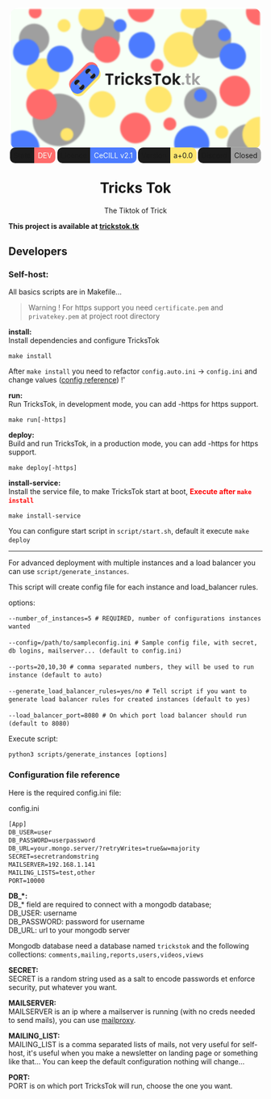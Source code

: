 <div style="text-align: center">

<img src="static/assets/banner.png" width="500" style="border-radius: 20px">

<style>
:root {
    --primary: #F7FFF7;
    --blue: #4c7bfe;
    --red: #FF6B6B;
    --yellow: #FFE66D;
    --black: #1c1c1c;
    --third: #9f9f9f;
}

.badge .first {
    background: var(--black);
    padding: .5em;
    border-radius: 10px 0 0 10px;
}

.badge .second {
    padding: .5em;
    border-radius: 0 10px 10px 0;
}

.badge .second.red {
    background: var(--red);
    color: var(--primary)
}

.badge .second.blue {
    background: var(--blue);
    color: var(--primary)
}

.badge .second.yellow {
    background: var(--yellow);
    color: var(--black)
}

.badge .second.grey {
    background: var(--third);
    color: var(--black)
}
</style>

<div style="display: flex; flex-direction: row; justify-content: space-evenly">
<span class="badge"><span class="first">State</span><span class="second red">DEV</span></span>
<span class="badge"><span class="first">Licence</span><span class="second blue">CeCILL v2.1</span></span>
<span class="badge"><span class="first">Version</span><span class="second yellow">a+0.0</span></span>
<span class="badge"><span class="first">Discord</span><span class="second grey">Closed</span></span>
</div>

# Tricks Tok


The Tiktok of Trick

</div>
 
**This project is available at [trickstok.tk](https://trickstok.tk)**

## Developers

### Self-host:

[//]: # (In production mode we use a load balancer to support multiple users connected...<br>)

[//]: # (On one node we have 3 instances:)

[//]: # ()
[//]: # (Node 1: 192.168.1.20<br>)

[//]: # (    - Instance 1: 192.168.1.20:10000<br>)

[//]: # (    - Instance 2: 192.168.1.20:11000<br>)

[//]: # (    - Instance 3: 192.168.1.20:12000)

[//]: # ()
[//]: # (Node 2: 192.168.1.30<br>)

[//]: # (    - Instance 1: 192.168.1.30:10000<br>)

[//]: # (    - Instance 2: 192.168.1.30:11000<br>)

[//]: # (    - Instance 3: 192.168.1.30:12000)

All basics scripts are in Makefile...

> Warning ! For https support you need `certificate.pem` and `privatekey.pem` at project root directory

**install:**<br>
Install dependencies and configure TricksTok
```shell
make install
```

After `make install` you need to refactor `config.auto.ini` -> `config.ini` and change values ([config reference](#configuration-file-reference)) !'

**run:**<br>
Run TricksTok, in development mode, you can add -https for https support.
```shell
make run[-https]
```

**deploy:**<br>
Build and run TricksTok, in a production mode, you can add -https for https support.
```shell
make deploy[-https]
```

**install-service:**<br>
Install the service file, to make TricksTok start at boot, <b style="color: red">Execute after `make install`</b>
```shell
make install-service
```

You can configure start script in `script/start.sh`, default it execute `make deploy`

---

For advanced deployment with multiple instances and a load balancer you can use `script/generate_instances`.

This script will create config file for each instance and load_balancer rules.

options:
```
--number_of_instances=5 # REQUIRED, number of configurations instances wanted

--config=/path/to/sampleconfig.ini # Sample config file, with secret, db logins, mailserver... (default to config.ini)

--ports=20,10,30 # comma separated numbers, they will be used to run instance (default to auto)

--generate_load_balancer_rules=yes/no # Tell script if you want to generate load balancer rules for created instances (default to yes)

--load_balancer_port=8080 # On which port load balancer should run (default to 8080)

```
Execute script:
```shell
python3 scripts/generate_instances [options]
```

### Configuration file reference

Here is the required config.ini file:

config.ini
```dotenv
[App]
DB_USER=user
DB_PASSWORD=userpassword
DB_URL=your.mongo.server/?retryWrites=true&w=majority
SECRET=secretrandomstring
MAILSERVER=192.168.1.141
MAILING_LISTS=test,other
PORT=10000
```

**DB_*:**<br>
DB_* field are required to connect with a mongodb database;<br>
DB_USER: username<br>
DB_PASSWORD: password for username<br>
DB_URL: url to your mongodb server

Mongodb database need a database named `trickstok` and the following collections:
`comments,mailing,reports,users,videos,views`

**SECRET:**<br>
SECRET is a random string used as a salt to encode passwords et enforce security, put whatever you want.

**MAILSERVER:**<br>
MAILSERVER is an ip where a mailserver is running (with no creds needed to send mails), you can use [mailproxy](https://github.com/kz26/mailproxy).

**MAILING_LIST:**<br>
MAILING_LIST is a comma separated lists of mails, not very useful for self-host, it's useful when you make a newsletter on landing page or something like that... You can keep the default configuration nothing will change...

**PORT:**<br>
PORT is on which port TricksTok will run, choose the one you want.
